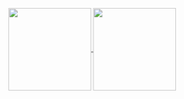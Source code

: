 <p>
  <a href="https://github.com/mateusVarela/github-readme-stats">
    <img
      align="center"
      height="164"
      src="https://github-readme-stats.vercel.app/api?username=mateusVarela&count_private=true&show_icons=true&custom_title=Mateus's%20Github%20Stats&hide=issues&theme=dracula"
    />
  </a>
  <a href="https://github.com/mateusvarela/github-readme-stats">
    <img
      align="center"
      height="164"
      src="https://github-readme-stats.vercel.app/api/top-langs/?username=mateusVarela&&layout=compact&theme=dracula&langs_count=8)"
    />
  </a>
</p>

